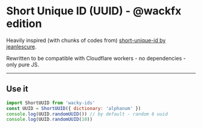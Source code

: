 # Short Unique ID (UUID) - @wackfx edition
Heavily inspired (with chunks of codes from) [short-unique-id by jeanlescure](https://github.com/jeanlescure/short-unique-id).

Rewritten to be compatible with Cloudflare workers - no dependencies - only pure JS.

---

## Use it

```javascript
import ShortUUID from 'wacky-ids'
const UUID = ShortUUID({ dictionary: 'alphanum' })
console.log(UUID.randomUUID()) // by default - random 6 uuid
console.log(UUID.randomUUID(10))
```
